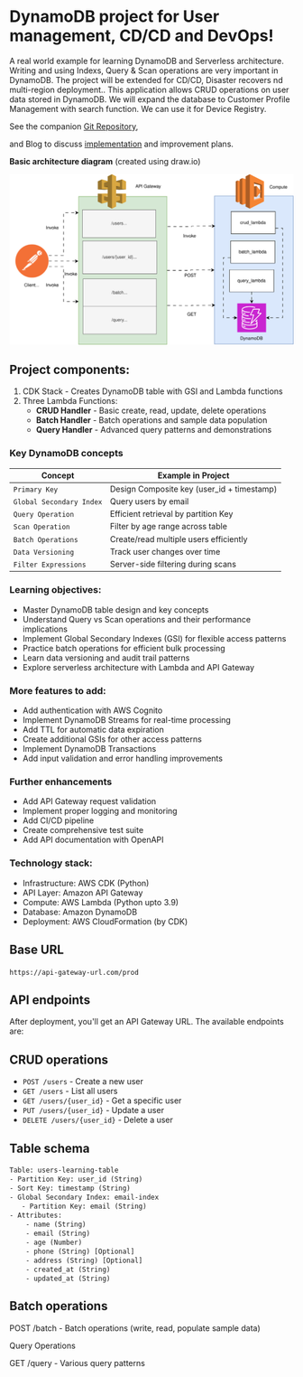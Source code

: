 # DynamoDB project for User management, CD/CD and DevOps!
A real world example for learning DynamoDB and Serverless architecture. Writing and using Indexs, Query & Scan operations are very important in DynamoDB. The project will be extended for CD/CD, Disaster recovers nd multi-region deployment..
This application allows CRUD operations on user data stored in DynamoDB. 
We will expand the database to Customer Profile Management with search function.
We can use it for Device Registry.

 
See the companion [Git Repository](https://github.com/vimalkrishna/CloudFormation-CDK/tree/main/dynamodb-lambda "Discussion on implementing DynamoDB API"), 

and Blog to discuss [implementation](https://aws-cloud-deployment.blogspot.com/2025/06/dynamodb-lambda-cdk-1.html)
 and improvement plans.

**Basic architecture diagram** (created using draw.io)

![Arch diagram](img/DynamoDB-APIGateway.drawio.svg)

## Project components:
1. CDK Stack - Creates DynamoDB table with GSI and Lambda functions
2. Three Lambda Functions:
    * __CRUD Handler__  - Basic create, read, update, delete operations
    * __Batch Handler__ - Batch operations and sample data population
    * __Query Handler__ - Advanced query patterns and demonstrations


### Key DynamoDB concepts 
| Concept | Example in Project |
| --- | --- |
| `Primary Key` | Design Composite key (user_id + timestamp) | 
| `Global Secondary Index` | Query users by email | 
| `Query Operation` | Efficient retrieval by partition Key | 
| `Scan Operation` | Filter by age range across table | 
| `Batch Operations` | Create/read multiple users efficiently | 
| `Data Versioning` |  Track user changes over time | 
| `Filter Expressions` | Server-side filtering during scans | 

### Learning objectives:
- Master DynamoDB table design and key concepts
- Understand Query vs Scan operations and their performance implications
- Implement Global Secondary Indexes (GSI) for flexible access patterns
- Practice batch operations for efficient bulk processing
- Learn data versioning and audit trail patterns
- Explore serverless architecture with Lambda and API Gateway

### More features to add:
- Add authentication with AWS Cognito
- Implement DynamoDB Streams for real-time processing
- Add TTL for automatic data expiration
- Create additional GSIs for other access patterns
- Implement DynamoDB Transactions
- Add input validation and error handling improvements

### Further enhancements
- Add API Gateway request validation
- Implement proper logging and monitoring
- Add CI/CD pipeline
- Create comprehensive test suite
- Add API documentation with OpenAPI

### Technology stack:

- Infrastructure: AWS CDK (Python)
- API Layer: Amazon API Gateway
- Compute: AWS Lambda (Python upto 3.9)
- Database: Amazon DynamoDB
- Deployment: AWS CloudFormation (by CDK)

## Base URL
`https://api-gateway-url.com/prod`


## API endpoints
After deployment, you'll get an API Gateway URL. The available endpoints are:

## CRUD operations

* `POST /users` - Create a new user
* `GET /users` - List all users 
* `GET /users/{user_id}` - Get a specific user
* `PUT /users/{user_id}` - Update a user
* `DELETE /users/{user_id}` - Delete a user

## Table schema
```
Table: users-learning-table
- Partition Key: user_id (String)
- Sort Key: timestamp (String)
- Global Secondary Index: email-index
   - Partition Key: email (String)
- Attributes:
    - name (String)
    - email (String)
    - age (Number)
    - phone (String) [Optional]
    - address (String) [Optional]
    - created_at (String)
    - updated_at (String)
```

## Batch operations

POST /batch - Batch operations (write, read, populate sample data)

Query Operations

GET /query - Various query patterns






